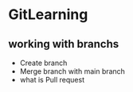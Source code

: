 # GitLearning

## working with branchs
- Create branch
- Merge branch with main branch
- what is Pull request
